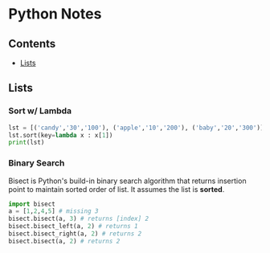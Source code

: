 # Python Notes

## Contents

- [Lists](#Lists)



## Lists

### Sort w/ Lambda

```python
lst = [('candy','30','100'), ('apple','10','200'), ('baby','20','300')]
lst.sort(key=lambda x : x[1])
print(lst)
```

### Binary Search

Bisect is Python's build-in binary search algorithm that returns insertion point to maintain sorted order of list. It assumes the list is **sorted**.

``` python
import bisect
a = [1,2,4,5] # missing 3
bisect.bisect(a, 3) # returns [index] 2
bisect.bisect_left(a, 2) # returns 1
bisect.bisect_right(a, 2) # returns 2
bisect.bisect(a, 2) # returns 2
```

##  

